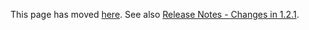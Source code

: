 This page has moved [here](https://docs.flutter.dev/development/tools/sdk/release-notes/release-notes-1.2.1).
See also [Release Notes - Changes in 1.2.1](Release-Notes---Changes-in-1.2.1.md).
